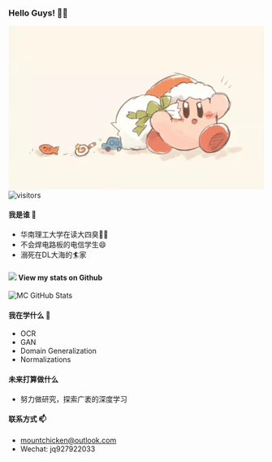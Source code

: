 ### Hello Guys! 👋😀
![img](cover2.jpg)
![visitors](https://visitor-badge.glitch.me/badge?page_id=Mountchicken.Mountchicken)
#### 我是谁 🔭
- 华南理工大学在读大四臭👶👶
- 不会焊电路板的电信学生😄
- 溺死在DL大海的🏄‍家
#### <img src="https://media.giphy.com/media/VgCDAzcKvsR6OM0uWg/giphy.gif" width="50"> View my stats on Github 
![MC GitHub Stats](https://github-readme-stats.vercel.app/api?username=Mountchicken&show_icons=true)
#### 我在学什么 🌱
- OCR
- GAN
- Domain Generalization
- Normalizations

#### 未来打算做什么
- 努力做研究，探索广袤的深度学习

#### 联系方式 📫
- mountchicken@outlook.com
- Wechat: jq927922033

